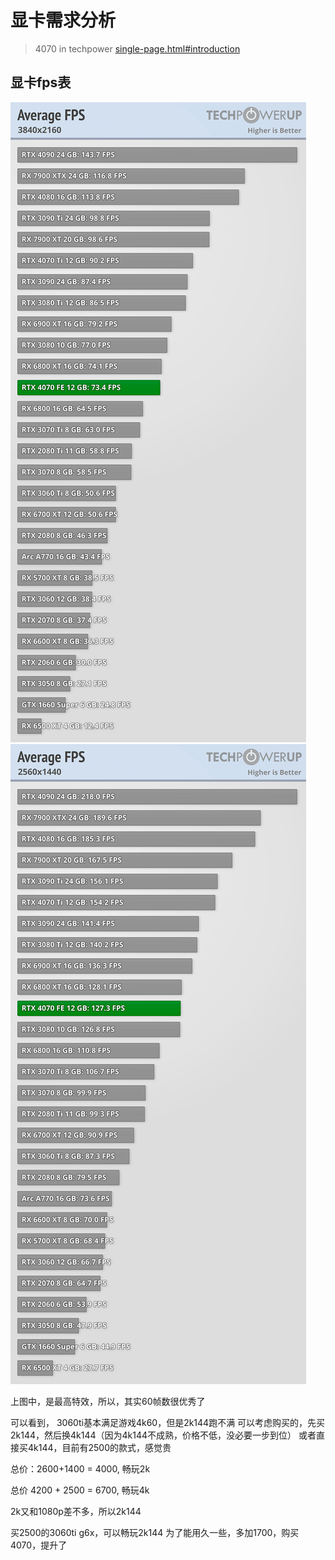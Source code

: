 # 显卡需求分析

>4070 in techpower [single-page.html#introduction](https://www.techpowerup.com/review/nvidia-geforce-rtx-4070-founders-edition/single-page.html#introduction)



## 显卡fps表
![](vx_images/452444930951156.png)![](vx_images/143302995899560.png)


上图中，是最高特效，所以，其实60帧数很优秀了

可以看到， 3060ti基本满足游戏4k60，但是2k144跑不满
可以考虑购买的，先买2k144，然后换4k144（因为4k144不成熟，价格不低，没必要一步到位）
或者直接买4k144，目前有2500的款式，感觉贵


总价：2600+1400 = 4000, 畅玩2k

总价   4200 + 2500 = 6700, 畅玩4k


2k又和1080p差不多，所以2k144

买2500的3060ti g6x，可以畅玩2k144
为了能用久一些，多加1700，购买4070，提升了 


